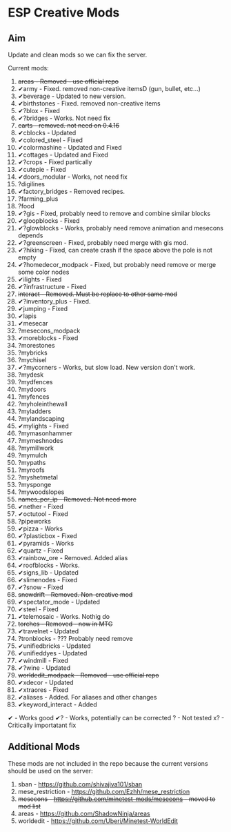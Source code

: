 ESP Creative Mods
===

Aim
---
Update and clean mods so we can fix the server.

Current mods:
1. ~~areas - Removed - use official repo~~
2. ✔army - Fixed. removed non-creative itemsD (gun, bullet, etc...)
3. ✔beverage - Updated to new version.
4. ✔birthstones - Fixed. removed non-creative items
5. ✔?blox - Fixed
6. ✔?bridges - Works. Not need fix
7. ~~carts - removed. not need on 0.4.16~~
8. ✔cblocks - Updated
9. ✔colored_steel - Fixed
10. ✔colormashine - Updated and Fixed
11. ✔cottages - Updated and Fixed
12. ✔?crops - Fixed partically
13. ✔cutepie - Fixed
14. ✔doors_modular - Works, not need fix
15. ?digilines
16. ✔factory_bridges - Removed recipes.
17. ?farming_plus
18. ?food
19. ✔?gis - Fixed, probably need to remove and combine similar blocks
20. ✔gloopblocks - Fixed
21. ✔?glowblocks - Works, probably need remove animation and mesecons depends
22. ✔?greenscreen - Fixed, probably need merge with gis mod.
23. ✔?hiking - Fixed, can create crash if the space above the pole is not empty
24. ✔?homedecor_modpack - Fixed, but probably need remove or merge some color nodes
25. ✔ilights - Fixed
26. ✔?infrastructure - Fixed
27. ~~interact - Removed. Must be replace to other same mod~~
28. ✔?inventory_plus - Fixed.
29. ✔jumping - Fixed
30. ✔lapis
31. ✔mesecar
32. ?mesecons_modpack
33. ✔moreblocks - Fixed
34. ?morestones
35. ?mybricks
36. ?mychisel
37. ✔?mycorners - Works, but slow load. New version don't work.
38. ?mydesk
39. ?mydfences
40. ?mydoors
41. ?myfences
42. ?myholeinthewall
43. ?myladders
44. ?mylandscaping
45. ✔mylights - Fixed
46. ?mymasonhammer
47. ?mymeshnodes
48. ?mymillwork
49. ?mymulch
50. ?mypaths
51. ?myroofs
52. ?myshetmetal
53. ?mysponge
54. ?mywoodslopes
55. ~~names_per_ip - Removed. Not need more~~
56. ✔nether - Fixed
57. ✔octutool - Fixed
58. ?pipeworks
59. ✔pizza - Works
60. ✔?plasticbox - Fixed
61. ✔pyramids - Works
62. ✔quartz - Fixed
63. ✔rainbow_ore - Removed. Added alias
64. ✔roofblocks - Works.
65. ✔signs_lib - Updated
66. ✔slimenodes - Fixed
67. ✔?snow - Fixed
68. ~~snowdrift - Removed. Non-creative mod~~
69. ✔spectator_mode - Updated
70. ✔steel - Fixed
71. ✔telemosaic - Works. Nothig do
72. ~~torches - Removed - now in MTG~~
73. ✔travelnet - Updated
74. ?tronblocks - ??? Probably need remove
75. ✔unifiedbricks - Updated
76. ✔unifieddyes - Updated
77. ✔windmill - Fixed
78. ✔?wine - Updated
79. ~~worldedit_modpack - Removed - use official repo~~
80. ✔xdecor - Updated
81. ✔xtraores - Fixed
82. ✔aliases - Added. For aliases and other changes
83. ✔keyword_interact - Added

✔ - Works good
✔? - Works, potentially can be corrected
? - Not tested
x? - Critically importatant fix

Additional Mods
---
These mods are not included in the repo because the current versions should be used on the server:

1. sban - https://github.com/shivajiva101/sban
2. mese_restriction - https://github.com/Ezhh/mese_restriction
3. ~~mesecons - https://github.com/minetest-mods/mesecons - moved to mod list~~
4. areas - https://github.com/ShadowNinja/areas
5. worldedit - https://github.com/Uberi/Minetest-WorldEdit
